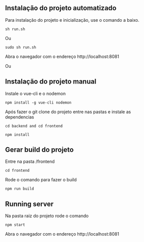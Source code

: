## Instalação do projeto automatizado

Para instalação do projeto e inicialização, use o comando a baixo.
```
sh run.sh
```
Ou
```
sudo sh run.sh
```

Abra o navegador com o endereço http://localhost:8081

Ou

## Instalação do projeto manual

Instale o vue-cli e o nodemon
```
npm install -g vue-cli nodemon
```

Após fazer o git clone do projeto
entre nas pastas e instale as dependencias
```
cd backend and cd frontend
```

```
npm install
```

## Gerar build do projeto

Entre na pasta /frontend
```
cd frontend
```

Rode o comando para fazer o build
```
npm run build
```

## Running server

Na pasta raiz do projeto rode o comando
```
npm start
```

Abra o navegador com o endereço http://localhost:8081
